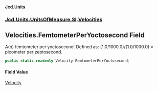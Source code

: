 #### [Jcd.Units](index.md 'index')
### [Jcd.Units.UnitsOfMeasure.SI](Jcd.Units.UnitsOfMeasure.SI.md 'Jcd.Units.UnitsOfMeasure.SI').[Velocities](Velocities.md 'Jcd.Units.UnitsOfMeasure.SI.Velocities')

## Velocities.FemtometerPerYoctosecond Field

A(n) femtometer per yoctosecond. Defined as: (1.0/1000.0)/(1.0/1000.0) × picometer per zeptosecond.

```csharp
public static readonly Velocity FemtometerPerYoctosecond;
```

#### Field Value
[Velocity](Velocity.md 'Jcd.Units.UnitTypes.Velocity')